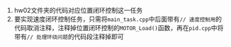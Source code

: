 1. hw02文件夹的代码对应位置闭环控制这一任务
2. 要实现速度闭环控制任务，只需将`main_task.cpp`中后面带有`// 速度控制用`的代码取消注释，注释掉位置闭环控制的`MOTOR_Load()`函数，再在`pid.cpp`中将带有`// 处理环绕问题`的代码段注释掉即可